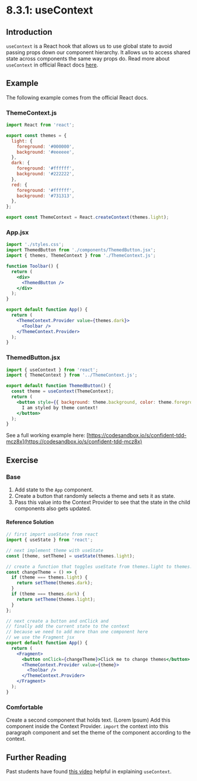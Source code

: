 # 8.3.1: useContext

## Introduction

`useContext` is a React hook that allows us to use global state to avoid passing props down our component hierarchy. It allows us to access shared state across components the same way props do. Read more about `useContext` in official React docs [here](https://reactjs.org/docs/hooks-reference.html#usecontext).

## Example

The following example comes from the official React docs.

### ThemeContext.js

```jsx
import React from 'react';

export const themes = {
  light: {
    foreground: '#000000',
    background: '#eeeeee',
  },
  dark: {
    foreground: '#ffffff',
    background: '#222222',
  },
  red: {
    foreground: '#ffffff',
    background: '#731313',
  },
};

export const ThemeContext = React.createContext(themes.light);
```

### App.jsx

```jsx
import './styles.css';
import ThemedButton from './components/ThemedButton.jsx';
import { themes, ThemeContext } from './ThemeContext.js';

function Toolbar() {
  return (
    <div>
      <ThemedButton />
    </div>
  );
}

export default function App() {
  return (
    <ThemeContext.Provider value={themes.dark}>
      <Toolbar />
    </ThemeContext.Provider>
  );
}
```

### ThemedButton.jsx

```jsx
import { useContext } from 'react';
import { ThemeContext } from '../ThemeContext.js';

export default function ThemedButton() {
  const theme = useContext(ThemeContext);
  return (
    <button style={{ background: theme.background, color: theme.foreground }}>
      I am styled by theme context!
    </button>
  );
}
```

See a full working example here: [https://codesandbox.io/s/confident-tdd-mcz8x](https://codesandbox.io/s/confident-tdd-mcz8x)

## Exercise

### Base

1. Add state to the `App` component.
2. Create a button that randomly selects a theme and sets it as state.
3. Pass this value into the Context Provider to see that the state in the child components also gets updated.

#### Reference Solution

```jsx
// first import useState from react
import { useState } from 'react';

// next implement theme with useState
const [theme, setTheme] = useState(themes.light);

// create a function that toggles useState from themes.light to themes.dark
const changeTheme = () => {
  if (theme === themes.light) {
    return setTheme(themes.dark);
  }
  if (theme === themes.dark) {
    return setTheme(themes.light);
  }
};

// next create a button and onClick and
// finally add the current state to the context
// because we need to add more than one component here
// we use the Fragment jsx
export default function App() {
  return (
    <Fragment>
      <button onClick={changeTheme}>Click me to change themes</button>
      <ThemeContext.Provider value={theme}>
        <Toolbar />
      </ThemeContext.Provider>
    </Fragment>
  );
}
```

### Comfortable

Create a second component that holds text. (Lorem Ipsum) Add this component inside the Context Provider. `import` the context into this paragraph component and set the theme of the component according to the context.

## Further Reading

Past students have found [this video](https://www.youtube.com/watch?v=5LrDIWkK_Bc&t=603s) helpful in explaining `useContext`.
